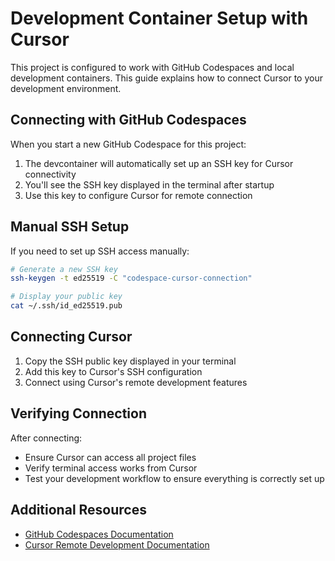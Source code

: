 
# Development Container Setup with Cursor

This project is configured to work with GitHub Codespaces and local development containers. This guide explains how to connect Cursor to your development environment.

## Connecting with GitHub Codespaces

When you start a new GitHub Codespace for this project:

1. The devcontainer will automatically set up an SSH key for Cursor connectivity
2. You'll see the SSH key displayed in the terminal after startup
3. Use this key to configure Cursor for remote connection

## Manual SSH Setup

If you need to set up SSH access manually:

```bash
# Generate a new SSH key
ssh-keygen -t ed25519 -C "codespace-cursor-connection"

# Display your public key
cat ~/.ssh/id_ed25519.pub
```

## Connecting Cursor

1. Copy the SSH public key displayed in your terminal
2. Add this key to Cursor's SSH configuration
3. Connect using Cursor's remote development features

## Verifying Connection

After connecting:
- Ensure Cursor can access all project files
- Verify terminal access works from Cursor
- Test your development workflow to ensure everything is correctly set up

## Additional Resources

- [GitHub Codespaces Documentation](https://docs.github.com/en/codespaces)
- [Cursor Remote Development Documentation](https://cursor.sh/docs)
